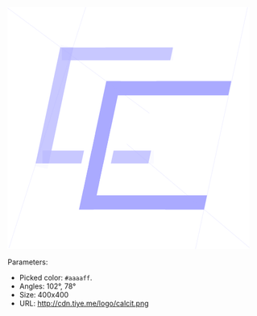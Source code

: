 ![Calcit Logo](calcit.png)

Parameters:

- Picked color: `#aaaaff`.
- Angles: 102°, 78°
- Size: 400x400
- URL: http://cdn.tiye.me/logo/calcit.png
